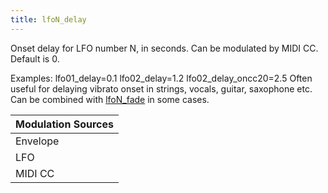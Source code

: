```yaml
---
title: lfoN_delay
---
```

Onset delay for LFO number N, in seconds.
Can be modulated by MIDI CC. Default is 0.

Examples:
lfo01_delay=0.1
lfo02_delay=1.2
lfo02_delay_oncc20=2.5
Often useful for delaying vibrato onset in strings, vocals, guitar, saxophone etc.
Can be combined with [lfoN_fade](lfoN_fade) in some cases.

| Modulation Sources
|           ---
| Envelope | ✓ | egN_freq_lfoX
| LFO      | X |
| MIDI CC  | ✓ | lfoN_delay_onccX
